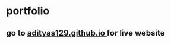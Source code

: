 # portfolio

## go to <a href="https://adityas129.github.io/"> adityas129.github.io </a> for live website

